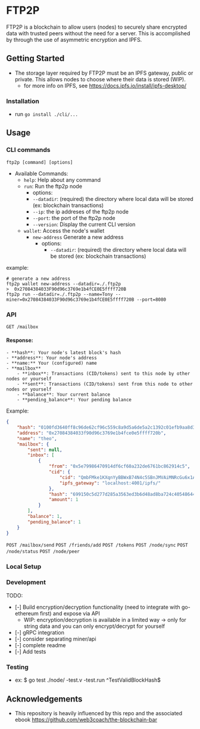 # FTP2P
FTP2P is a blockchain to allow users (nodes) to securely share encrypted data with trusted peers without the need for a server. This is accomplished by through the use of asymmetric encryption and IPFS. 

## Getting Started
- The storage layer required by FTP2P must be an IPFS gateway, public or private. This allows nodes to choose where their data is stored (WIP). 
    - for more info on IPFS, see https://docs.ipfs.io/install/ipfs-desktop/ 

### Installation 
- run `go install ./cli/...`

## Usage
### CLI commands
`ftp2p [command] [options]`
- Available Commands:
  - `help`: Help about any command
  - `run`:  Run the ftp2p node
    -  options:
      - `--datadir`: (required) the directory where local data will be stored (ex: blockchain transactions)
      - `--ip`: the ip addreses of the ftp2p node
      - `--port`: the port of the ftp2p node
      - `--version`: Display the current CLI version
  - `wallet`: Access the node's wallet
    - `new-address` Generate a new address
        -  options:
            - `--datadir`: (required) the directory where local data will be stored (ex: blockchain transactions)

 example:
  ```
  # generate a new address
  ftp2p wallet new-address --datadir=./.ftp2p
  >  0x27084384033F90d96c3769e1b4fCE0E5ffff720B
  ftp2p run --datadir=./.ftp2p --name=Tony --miner=0x27084384033F90d96c3769e1b4fCE0E5ffff720B --port=8080
  ```

### API
`GET /mailbox`
#### Response:
    - **hash**: Your node's latest block's hash
    - **address**: Your node's address
    - **name:** Your (configured) name 
    - **mailbox** 
        - **inbox**: Transactions (CID/tokens) sent to this node by other nodes or yourself
        - **sent**: Transactions (CID/tokens) sent from this node to other nodes or yourself
        - **balance**: Your current balance
        - **pending_balance**: Your pending balance
Example:
```json
{
    "hash": "0100fd3640ff8c96de62cf96c559c8a9d5a6de5a2c1392c01efb9aa8d3256253",
    "address": "0x27084384033f90d96c3769e1b4fce0e5ffff720b",
    "name": "theo",
    "mailbox": {
        "sent": null,
        "inbox": [
            {
                "from": "0x5e79986470914df6cf60a232de6761bc862914c5",
                "cid": {
                    "cid": "QmbFMke1KXqnYyBBWxB74N4c5SBnJMVAiMNRcGu6x1AwQP",
                    "ipfs_gateway": "localhost:4001/ipfs/"
                },
                "hash": "699150c5d277d285a3563ed3b6d48ad8ba724c405486444101d3318869c1740a",
                "amount": 1
            }
        ],
        "balance": 1,
        "pending_balance": 1
    }
}
```
`POST /mailbox/send`
`POST /friends/add`
`POST /tokens`
`POST /node/sync`
`POST /node/status`
`POST /node/peer`

### Local Setup

### Development
TODO:
- [-] Build encryption/decryption functionality (need to integrate with go-ethereum first) and expose via API
  - WIP: encryption/decryption is available in a limited way -> only for string data and you can only encrypt/decrypt for yourself
- [-] gRPC integration
- [-] consider separating miner/api
- [-] complete readme
- [-] Add tests

### Testing
- ex: $ go test ./node/ -test.v -test.run ^TestValidBlockHash$ 

## Acknowledgements
- This repository is heavily influenced by this repo and the associated ebook https://github.com/web3coach/the-blockchain-bar